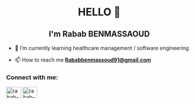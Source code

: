 <h1 align="center">HELLO 👋 </h1>
<h2 align="center"> I'm Rabab BENMASSAOUD </h2>


- 🌱 I’m currently learning healthcare management / software engineering

- 📫 How to reach me **Rababbenmassoud91@gmail.com**

<h3 align="left">Connect with me:</h3>
<p align="left">
<a href="https://www.linkedin.com/in/rabab-b-b35b63178/" target="blank"><img align="center" src="https://raw.githubusercontent.com/rahuldkjain/github-profile-readme-generator/master/src/images/icons/Social/linked-in-alt.svg" alt="rabab-b-b35b63178/" height="30" width="40" /></a>
<a href="https://twitter.com/Onyx0kizi" target="blank"><img align="center" src="https://raw.githubusercontent.com/rahuldkjain/github-profile-readme-generator/master/src/images/icons/Social/twitter.svg" alt="rabab-b-b35b63178/" height="30" width="40" /></a>  




<!---
Rabab91/Rabab91 is a ✨ special ✨ repository because its `README.md` (this file) appears on your GitHub profile.
You can click the Preview link to take a look at your changes.
--->
